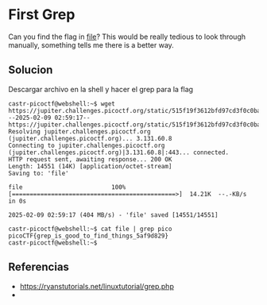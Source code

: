 # First Grep

Can you find the flag in [file](https://jupiter.challenges.picoctf.org/static/515f19f3612bfd97cd3f0c0ba32bd864/file)? This would be really tedious to look through manually, something tells me there is a better way.


## Solucion

Descargar archivo en la shell y hacer el grep para la flag

```
castr-picoctf@webshell:~$ wget https://jupiter.challenges.picoctf.org/static/515f19f3612bfd97cd3f0c0ba32bd864/file
--2025-02-09 02:59:17--  https://jupiter.challenges.picoctf.org/static/515f19f3612bfd97cd3f0c0ba32bd864/file
Resolving jupiter.challenges.picoctf.org (jupiter.challenges.picoctf.org)... 3.131.60.8
Connecting to jupiter.challenges.picoctf.org (jupiter.challenges.picoctf.org)|3.131.60.8|:443... connected.
HTTP request sent, awaiting response... 200 OK
Length: 14551 (14K) [application/octet-stream]
Saving to: 'file'

file                         100%[==============================================>]  14.21K  --.-KB/s    in 0s      

2025-02-09 02:59:17 (404 MB/s) - 'file' saved [14551/14551]

castr-picoctf@webshell:~$ cat file | grep pico
picoCTF{grep_is_good_to_find_things_5af9d829}
castr-picoctf@webshell:~$ 
```

## Referencias

- https://ryanstutorials.net/linuxtutorial/grep.php
- 